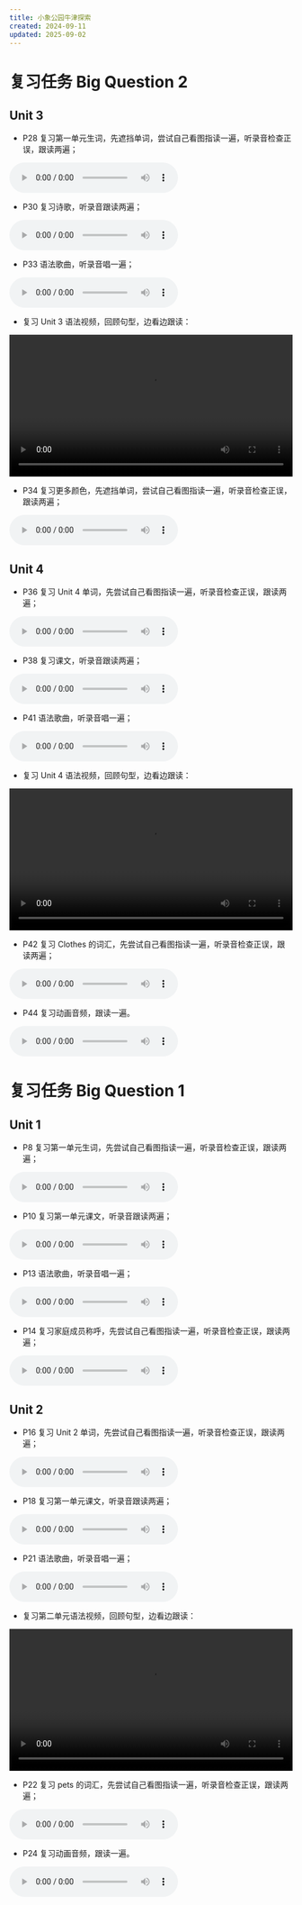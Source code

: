 ```yaml
---
title: 小象公园牛津探索
created: 2024-09-11
updated: 2025-09-02
---
```


# 复习任务 Big Question 2

## Unit 3

- P28 复习第一单元生词，先遮挡单词，尝试自己看图指读一遍，听录音检查正误，跟读两遍；

<audio controls>
  <source src="https://mini-elephant-1318622621.cos.ap-chongqing.myqcloud.com/english/OD2e_L1_Student_Book_Audio_1.17.mp3" type="audio/mp3">
</audio>

- P30 复习诗歌，听录音跟读两遍；

<audio controls>
  <source src="https://mini-elephant-1318622621.cos.ap-chongqing.myqcloud.com/english/OD2e_L1_Student_Book_Audio_1.18.mp3" type="audio/mp3">
</audio>

- P33 语法歌曲，听录音唱一遍；

<audio controls>
  <source src="https://mini-elephant-1318622621.cos.ap-chongqing.myqcloud.com/english/OD2e_L1_Student_Book_Audio_1.19.mp3" type="audio/mp3">
</audio>

- 复习 Unit 3 语法视频，回顾句型，边看边跟读：

<video width="100%" height="auto" controls>
  <source src="https://mini-elephant-1318622621.cos.ap-chongqing.myqcloud.com/english/Oxford_Discover_L1_Unit_3_Grammar.mp4" type="video/mp4">
</video>

- P34 复习更多颜色，先遮挡单词，尝试自己看图指读一遍，听录音检查正误，跟读两遍；

<audio controls>
  <source src="https://mini-elephant-1318622621.cos.ap-chongqing.myqcloud.com/english/OD2e_L1_Student_Book_Audio_1.20.mp3" type="audio/mp3">
</audio>

## Unit 4

- P36 复习 Unit 4 单词，先尝试自己看图指读一遍，听录音检查正误，跟读两遍；

<audio controls>
  <source src="https://mini-elephant-1318622621.cos.ap-chongqing.myqcloud.com/english/OD2e_L1_Student_Book_Audio_1.24.mp3" type="audio/mp3">
</audio>

- P38 复习课文，听录音跟读两遍；

<audio controls>
  <source src="https://mini-elephant-1318622621.cos.ap-chongqing.myqcloud.com/english/OD2e_L1_Student_Book_Audio_1.25.mp3" type="audio/mp3">
</audio>

- P41 语法歌曲，听录音唱一遍；

<audio controls>
  <source src="https://mini-elephant-1318622621.cos.ap-chongqing.myqcloud.com/english/OD2e_L1_Student_Book_Audio_1.26.mp3" type="audio/mp3">
</audio>

- 复习 Unit 4 语法视频，回顾句型，边看边跟读：

<video width="100%" height="auto" controls>
  <source src="https://mini-elephant-1318622621.cos.ap-chongqing.myqcloud.com/english/Oxford_Discover_L1_Unit_4_Grammar.mp4" type="video/mp4">
</video>

- P42 复习 Clothes 的词汇，先尝试自己看图指读一遍，听录音检查正误，跟读两遍；

<audio controls>
  <source src="https://mini-elephant-1318622621.cos.ap-chongqing.myqcloud.com/english/OD2e_L1_Student_Book_Audio_1.27.mp3" type="audio/mp3">
</audio>

- P44 复习动画音频，跟读一遍。

<audio controls>
  <source src="https://mini-elephant-1318622621.cos.ap-chongqing.myqcloud.com/english/OD2e_L1_Student_Book_Audio_1.31.mp3" type="audio/mp3">
</audio>

# 复习任务 Big Question 1

## Unit 1

- P8 复习第一单元生词，先尝试自己看图指读一遍，听录音检查正误，跟读两遍；

<audio controls>
  <source src="https://mini-elephant-1318622621.cos.ap-chongqing.myqcloud.com/english/OD2e_L1_Student_Book_Audio_1.02.mp3" type="audio/mp3">
</audio>

- P10 复习第一单元课文，听录音跟读两遍；

<audio controls>
  <source src="https://mini-elephant-1318622621.cos.ap-chongqing.myqcloud.com/english/OD2e_L1_Student_Book_Audio_1.03.mp3" type="audio/mp3">
</audio>

- P13 语法歌曲，听录音唱一遍；

<audio controls>
  <source src="https://mini-elephant-1318622621.cos.ap-chongqing.myqcloud.com/english/OD2e_L1_Student_Book_Audio_1.04.mp3" type="audio/mp3">
</audio>

- P14 复习家庭成员称呼，先尝试自己看图指读一遍，听录音检查正误，跟读两遍；

<audio controls>
  <source src="https://mini-elephant-1318622621.cos.ap-chongqing.myqcloud.com/english/OD2e_L1_Student_Book_Audio_1.05.mp3" type="audio/mp3">
</audio>

## Unit 2

- P16 复习 Unit 2 单词，先尝试自己看图指读一遍，听录音检查正误，跟读两遍；

<audio controls>
  <source src="https://mini-elephant-1318622621.cos.ap-chongqing.myqcloud.com/english/OD2e_L1_Student_Book_Audio_1.09.mp3" type="audio/mp3">
</audio>

- P18 复习第一单元课文，听录音跟读两遍；

<audio controls>
  <source src="https://mini-elephant-1318622621.cos.ap-chongqing.myqcloud.com/english/OD2e_L1_Student_Book_Audio_1.10.mp3" type="audio/mp3">
</audio>

- P21 语法歌曲，听录音唱一遍；

<audio controls>
  <source src="https://mini-elephant-1318622621.cos.ap-chongqing.myqcloud.com/english/OD2e_L1_Student_Book_Audio_1.11.mp3" type="audio/mp3">
</audio>

- 复习第二单元语法视频，回顾句型，边看边跟读：

<video width="100%" height="auto" controls>
  <source src="https://mini-elephant-1318622621.cos.ap-chongqing.myqcloud.com/english/Oxford_Discover_L1_Unit_2_Grammar.mp4" type="video/mp4">
</video>

- P22 复习 pets 的词汇，先尝试自己看图指读一遍，听录音检查正误，跟读两遍；

<audio controls>
  <source src="https://mini-elephant-1318622621.cos.ap-chongqing.myqcloud.com/english/OD2e_L1_Student_Book_Audio_1.12.mp3" type="audio/mp3">
</audio>

- P24 复习动画音频，跟读一遍。

<audio controls>
  <source src="https://mini-elephant-1318622621.cos.ap-chongqing.myqcloud.com/english/OD2e_L1_Student_Book_Audio_1.16.mp3" type="audio/mp3">
</audio>
